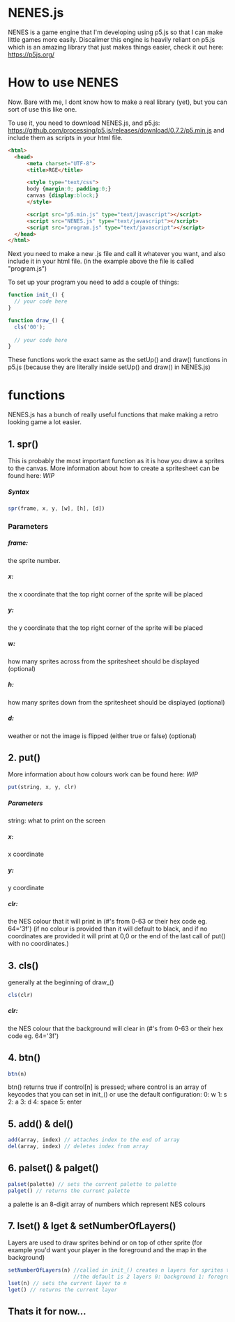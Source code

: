 # NENES.js

NENES is a game engine that I'm developing using p5.js so that I can make little games more easily.
Discalimer this engine is heavily reliant on p5.js which is an amazing library that just makes things easier, check it out here: https://p5js.org/

# How to use NENES

Now. Bare with me, I dont know how to make a real library (yet), but you can sort of use this like one.

To use it, you need to download NENES.js, and p5.js: https://github.com/processing/p5.js/releases/download/0.7.2/p5.min.js
and include them as scripts in your html file.
```html
<html>
  <head>
      <meta charset="UTF-8">
      <title>RGE</title>

      <style type="text/css">
      body {margin:0; padding:0;}
      canvas {display:block;}
      </style>

      <script src="p5.min.js" type="text/javascript"></script>
      <script src="NENES.js" type="text/javascript"></script>
      <script src="program.js" type="text/javascript"></script>
  </head>
</html>
```

Next you need to make a new .js file and call it whatever you want, and also include it in your html file.
(in the example above the file is called "program.js")

To set up your program you need to add a couple of things:
```javascript
function init_() {
  // your code here
}

function draw_() {
  cls('00');
  
  // your code here
}
```
These functions work the exact same as the setUp() and draw() functions in p5.js
(because they are literally inside setUp() and draw() in NENES.js)

# functions

NENES.js has a bunch of really useful functions that make making a retro looking game a lot easier.

## 1. spr()

This is probably the most important function as it is how you draw a sprites to the canvas.
More information about how to create a spritesheet can be found here: *WIP*

##### Syntax
```javascript
spr(frame, x, y, [w], [h], [d])
```
### Parameters
##### frame: 
  the sprite number.
##### x: 
  the x coordinate that the top right corner of the sprite will be placed
##### y: 
  the y coordinate that the top right corner of the sprite will be placed
##### w:
  how many sprites across from the spritesheet should be displayed (optional)
##### h:
  how many sprites down from the spritesheet should be displayed (optional)
##### d:
  weather or not the image is flipped (either true or false) (optional)

## 2. put()

More information about how colours work can be found here: *WIP*

```javascript
put(string, x, y, clr)
```
##### Parameters
  string: what to print on the screen
##### x:
  x coordinate
##### y:
  y coordinate
##### clr: 
  the NES colour that it will print in (#'s from 0-63 or their hex code eg. 64='3f')
(if no colour is provided than it will default to black, and if no coordinates are provided it will print at 0,0 or the end of the last call of put() with no coordinates.)

## 3. cls()

generally at the beginning of draw_()

```javascript
cls(clr)
```
##### clr:
  the NES colour that the background will clear in (#'s from 0-63 or their hex code eg. 64='3f')

## 4. btn()

```javascript
btn(n)
```

btn() returns true if control[n] is pressed; where control is an array of keycodes that you can set in init_()
or use the default configuration:
  0: w 1: s 2: a 3: d 4: space 5: enter

## 5. add() & del()
```javascript
add(array, index) // attaches index to the end of array
del(array, index) // deletes index from array
```

## 6. palset() & palget()
```javascript
palset(palette) // sets the current palette to palette
palget() // returns the current palette
```

a palette is an 8-digit array of numbers which represent NES colours

## 7. lset() & lget & setNumberOfLayers()
Layers are used to draw sprites behind or on top of other sprite 
(for example you'd want your player in the foreground and the map in the background)

```javascript
setNumberOfLayers(n) //called in init_() creates n layers for sprites to be drawn on
                     //the default is 2 layers 0: background 1: foreground
lset(n) // sets the current layer to n
lget() // returns the current layer
```

## Thats it for now...




